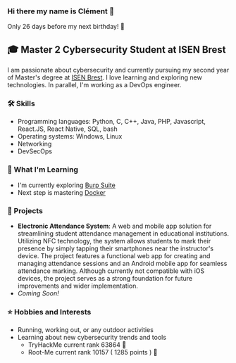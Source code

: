 ### Hi there my name is Clément 👋

Only 26 days before my next birthday! 🎂

## 🎓 Master 2 Cybersecurity Student at ISEN Brest

I am passionate about cybersecurity and currently pursuing my second year of Master's degree at [ISEN Brest](https://isen-brest.fr/). I love learning and exploring new technologies.
In parallel, I'm working as a DevOps engineer.

### 🛠️ Skills

- Programming languages: Python, C, C++, Java, PHP, Javascript, React.JS, React Native, SQL, bash
- Operating systems: Windows, Linux
- Networking
- DevSecOps

### 🌱 What I'm Learning

- I'm currently exploring [Burp Suite](https://portswigger.net/burp)
- Next step is mastering [Docker](https://www.docker.com/)

### 📂 Projects

- **Electronic Attendance System**: A web and mobile app solution for streamlining student attendance management in educational institutions. Utilizing NFC technology, the system allows students to mark their presence by simply tapping their smartphones near the instructor's device. The project features a functional web app for creating and managing attendance sessions and an Android mobile app for seamless attendance marking. Although currently not compatible with iOS devices, the project serves as a strong foundation for future improvements and wider implementation.
- _Coming Soon!_

### ⭐ Hobbies and Interests

- Running, working out, or any outdoor activities
- Learning about new cybersecurity trends and tools
    - TryHackMe current rank 63864 🎉
    - Root-Me current rank 10157 ( 1285 points ) 🎉  
